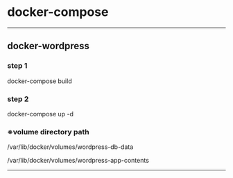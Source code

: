 # docker-compose

---
## docker-wordpress
 ### step 1
  docker-compose build

 ### step 2
  docker-compose up -d
 
 ### ※volume directory path
  /var/lib/docker/volumes/wordpress-db-data
  
  /var/lib/docker/volumes/wordpress-app-contents
  
---
